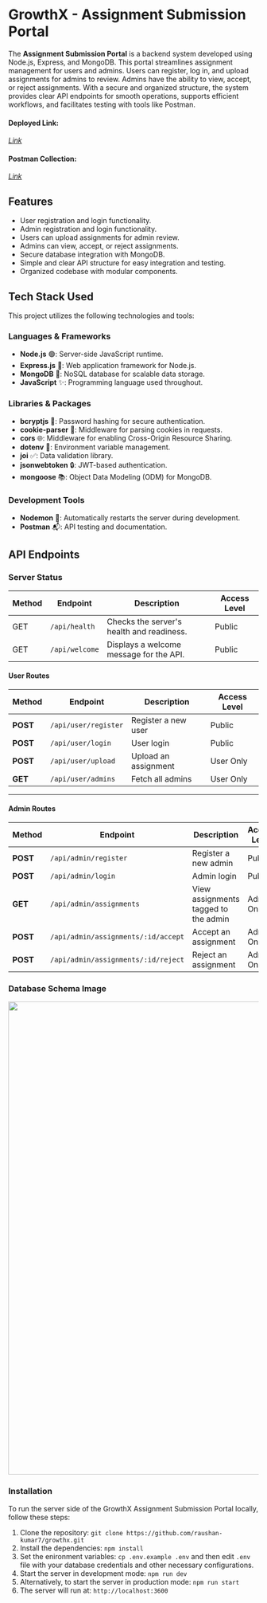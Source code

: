# GrowthX - Assignment Submission Portal  

The **Assignment Submission Portal** is a backend system developed using Node.js, Express, and MongoDB. This portal streamlines assignment management for users and admins. Users can register, log in, and upload assignments for admins to review. Admins have the ability to view, accept, or reject assignments. With a secure and organized structure, the system provides clear API endpoints for smooth operations, supports efficient workflows, and facilitates testing with tools like Postman.  

#### **Deployed Link:**  
_[Link](https://assignment-portal-n5vc.onrender.com)_  

#### **Postman Collection:**  
_[Link](https://documenter.getpostman.com/view/33969186/2sAYBYeq6U)_  

## **Features**  
- User registration and login functionality.  
- Admin registration and login functionality.  
- Users can upload assignments for admin review.  
- Admins can view, accept, or reject assignments.  
- Secure database integration with MongoDB.  
- Simple and clear API structure for easy integration and testing.  
- Organized codebase with modular components.  


## **Tech Stack Used**  

This project utilizes the following technologies and tools:  

### **Languages & Frameworks**  
- **Node.js** 🟢: Server-side JavaScript runtime.  
- **Express.js** 🚀: Web application framework for Node.js.  
- **MongoDB** 🍃: NoSQL database for scalable data storage.  
- **JavaScript** ✨: Programming language used throughout.  

### **Libraries & Packages**  
- **bcryptjs** 🔑: Password hashing for secure authentication.  
- **cookie-parser** 🍪: Middleware for parsing cookies in requests.  
- **cors** 🌐: Middleware for enabling Cross-Origin Resource Sharing.  
- **dotenv** 🔐: Environment variable management.  
- **joi** ✅: Data validation library.  
- **jsonwebtoken** 🔒: JWT-based authentication.  
- **mongoose** 📚: Object Data Modeling (ODM) for MongoDB.  

### **Development Tools**  
- **Nodemon** 🔄: Automatically restarts the server during development.  
- **Postman** 📬: API testing and documentation.  

## **API Endpoints**

### Server Status

| **Method** | **Endpoint**       | **Description**                            | **Access Level**  |
|------------|--------------------|--------------------------------------------|-------------------|
| GET        | `/api/health`      | Checks the server's health and readiness.  | Public            |
| GET        | `/api/welcome`     | Displays a welcome message for the API.    | Public            |

#### User Routes  

| **Method** | **Endpoint**        | **Description**                  | **Access Level** |
|------------|---------------------|----------------------------------|------------------|
| **POST**   | `/api/user/register` | Register a new user              | Public           |
| **POST**   | `/api/user/login`    | User login                       | Public           |
| **POST**   | `/api/user/upload`   | Upload an assignment             | User Only        |
| **GET**    | `/api/user/admins`   | Fetch all admins                 | User Only        |

---

#### Admin Routes  

| **Method** | **Endpoint**                        | **Description**                     | **Access Level** |
|------------|-------------------------------------|-------------------------------------|------------------|
| **POST**   | `/api/admin/register`               | Register a new admin                | Public           |
| **POST**   | `/api/admin/login`                  | Admin login                         | Public           |
| **GET**    | `/api/admin/assignments`            | View assignments tagged to the admin| Admin Only       |
| **POST**   | `/api/admin/assignments/:id/accept` | Accept an assignment                | Admin Only       |
| **POST**   | `/api/admin/assignments/:id/reject` | Reject an assignment                | Admin Only       |

### **Database Schema Image**
<img width="950px;" src="https://res.cloudinary.com/cloud-alpha/image/upload/v1733040135/Common/growthx-er_fglpbj.png"/>

### **Installation**
To run the server side of the GrowthX Assignment Submission Portal locally, follow these steps:

1. Clone the repository: `git clone https://github.com/raushan-kumar7/growthx.git`
2. Install the dependencies: `npm install`
3. Set the enironment variables: `cp .env.example .env` and then edit `.env` file with your database credentials and other necessary configurations.
4. Start the server in development mode: `npm run dev`
5. Alternatively, to start the server in production mode: `npm run start`
6. The server will run at: `http://localhost:3600`
